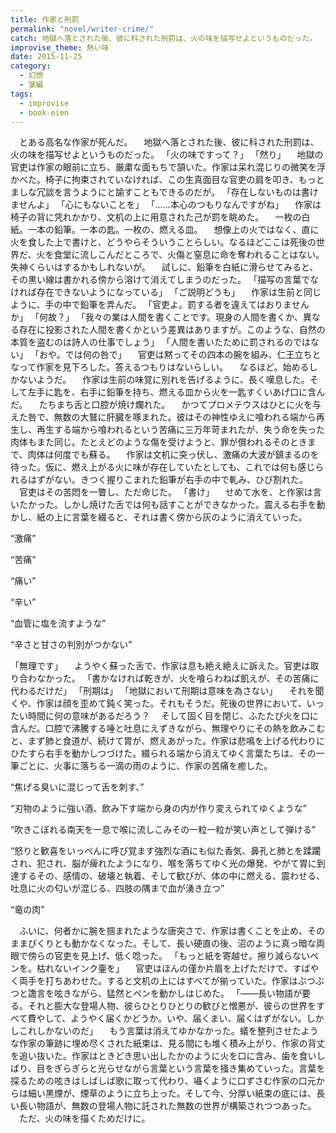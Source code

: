 ```yaml
---
title: 作家と刑罰
permalink: "novel/writer-crime/"
catch: 地獄へ落とされた後、彼に科された刑罰は、火の味を描写せよというものだった。
improvise_theme: 熱い味
date: 2015-11-25
category:
  - 幻想
  - 掌編
tags:
  - improvise
  - book-eien
---
```


　とある高名な作家が死んだ。
　地獄へ落とされた後、彼に科された刑罰は、火の味を描写せよというものだった。
「火の味ですって？」
「然り」
　地獄の官吏は作家の眼前に立ち、厳粛な面もちで頷いた。作家は呆れ混じりの微笑を浮かべた。椅子に拘束されていなければ、この生真面目な官吏の肩を叩き、もっとましな冗談を言うようにと諭すこともできるのだが。
「存在しないものは書けませんよ」
「心にもないことを」
「……本心のつもりなんですがね」
　作家は椅子の背に凭れかかり、文机の上に用意された己が罰を眺めた。
　一枚の白紙。一本の鉛筆。一本の匙。一枚の、燃える皿。
　想像上の火ではなく、直に火を食した上で書けと、どうやらそういうことらしい。なるほどここは死後の世界だ、火を食堂に流しこんだところで、火傷と窒息に命を奪われることはない。失神くらいはするかもしれないが。
　試しに、鉛筆を白紙に滑らせてみると、その黒い線は書かれる傍から溶けて消えてしまうのだった。
「描写の言葉でなければ存在できないようになっている」
「ご説明どうも」
　作家は生前と同じように、手の中で鉛筆を弄んだ。
「官吏よ。罰する者を違えてはおりませんか」
「何故？」
「我々の業は人間を書くことです。現身の人間を書くか、異なる存在に投影された人間を書くかという差異はありますが。このような、自然の本質を盗むのは詩人の仕事でしょう」
「人間を書いたために罰されるのではない」
「おや。では何の咎で」
　官吏は黙ってその四本の腕を組み、仁王立ちとなって作家を見下ろした。答えるつもりはないらしい。
　なるほど。始めるしかないようだ。
　作家は生前の味覚に別れを告げるように、長く嘆息した。そして左手に匙を、右手に鉛筆を持ち、燃える皿から火を一匙すくいあげ口に含んだ。
　たちまち舌と口腔が焼け爛れた。
　かつてプロメテウスはひとに火を与えた咎で、無数の大鷲に肝臓を啄まれた。彼はその神性ゆえに喰われる端から再生し、再生する端から喰われるという苦痛に三万年苛まれたが、失う命を失った肉体もまた同じ。たとえどのような傷を受けようと、罪が償われるそのときまで、肉体は何度でも蘇る。
　作家は文机に突っ伏し、激痛の大波が鎮まるのを待った。仮に、燃え上がる火に味が存在していたとしても、これでは何も感じられるはずがない。きつく握りこまれた鉛筆が右手の中で軋み、ひび割れた。
　官吏はその苦悶を一瞥し、ただ命じた。
「書け」
　せめて水を、と作家は言いたかった。しかし焼けた舌では何も話すことができなかった。震える右手を動かし、紙の上に言葉を綴ると、それは書く傍から灰のように消えていった。

“激痛”

“苦痛”

“痛い”

“辛い”

“血管に塩を流すような”

“辛さと甘さの判別がつかない”

「無理です」
　ようやく蘇った舌で、作家は息も絶え絶えに訴えた。官吏は取り合わなかった。
「書かなければ乾きが、火を喰らわねば飢えが、その苦痛に代わるだけだ」
「刑期は」
「地獄において刑期は意味を為さない」
　それを聞くや、作家は顔を歪めて鈍く笑った。それもそうだ。死後の世界において、いったい時間に何の意味があるだろう？
　そして固く目を閉じ、ふたたび火を口に含んだ。口腔で沸騰する唾と吐息にえずきながら、無理やりにその熱を飲みこむと、まず肺と食道が、続けて胃が、燃えあがった。作家は悲鳴を上げる代わりにひたすら右手を動かしつづけた。綴られる端から消えてゆく言葉たちは、その一筆ごとに、火事に落ちる一滴の雨のように、作家の苦痛を癒した。

“焦げる臭いに混じって舌を刺す、”

“刃物のように強い酒、飲み下す端から身の内が作り変えられてゆくような”

“吹きこぼれる南天を一息で喉に流しこみその一粒一粒が笑い声として弾ける”

“怒りと歓喜をいっぺんに呼び覚ます強烈な酒にも似た香気、鼻孔と肺とを蹂躙され、犯され、脳が痺れたようになり、喉を落ちてゆく光の爆発、やがて胃に到達するその、感情の、破壊と執着、そして歓びが、体の中に燃える、震わせる、吐息に火の匂いが混じる、四肢の隅まで血が湧き立つ”

“竜の肉”

　ふいに、何者かに腕を掴まれたような唐突さで、作家は書くことを止め、そのままぴくりとも動かなくなった。そして、長い硬直の後、沼のように真っ暗な両眼で傍らの官吏を見上げ、低く唸った。
「もっと紙を寄越せ。擦り減らないペンを。枯れないインク壷を」
　官吏はほんの僅か片眉を上げただけで、すばやく両手を打ちあわせた。すると文机の上にはすべてが揃っていた。作家はぶつぶつと譫言を呟きながら、猛然とペンを動かしはじめた。
「――長い物語が要る。それと膨大な登場人物、彼らひとりひとりの歓びと憎悪が、彼らの世界をすべて費やして、ようやく届くかどうか。いや、届くまい、届くはずがない。しかしこれしかないのだ」
　もう言葉は消えてゆかなかった。蟻を整列させたような作家の筆跡に埋め尽くされた紙束は、見る間にも堆く積み上がり、作家の背丈を追い抜いた。作家はときどき思い出したかのように火を口に含み、歯を食いしばり、目をぎらぎらと光らせながら言葉という言葉を掻き集めていった。言葉を探るための呟きはしばしば歌に取って代わり、囁くように口ずさむ作家の口元からは細い黒煙が、煙草のように立ち上った。そして今、分厚い紙束の底には、長い長い物語が、無数の登場人物に託された無数の世界が構築されつつあった。
　ただ、火の味を描くためだけに。